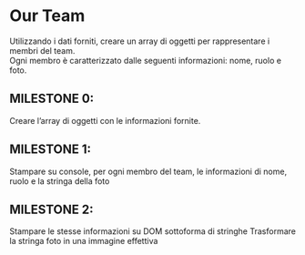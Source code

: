 # Our Team

Utilizzando i dati forniti, creare un array di oggetti per rappresentare i membri del team. <br>
Ogni membro è caratterizzato dalle seguenti informazioni: nome, ruolo e foto. <br >
## MILESTONE 0:
Creare l’array di oggetti con le informazioni fornite.
## MILESTONE 1:
Stampare su console, per ogni membro del team, le informazioni di nome, ruolo e la stringa della foto
## MILESTONE 2:
Stampare le stesse informazioni su DOM sottoforma di stringhe
Trasformare la stringa foto in una immagine effettiva
